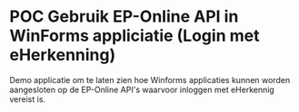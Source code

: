 # POC Gebruik EP-Online API in WinForms appliciatie (Login met eHerkenning)
Demo applicatie om te laten zien hoe Winforms applicaties kunnen worden aangesloten op de EP-Online API's waarvoor inloggen met eHerkennig vereist is.
